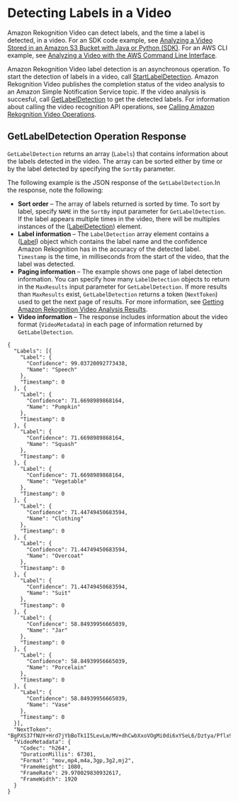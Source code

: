 # Detecting Labels in a Video<a name="labels-detecting-labels-video"></a>

Amazon Rekognition Video can detect labels, and the time a label is detected, in a video\. For an SDK code example, see [Analyzing a Video Stored in an Amazon S3 Bucket with Java or Python \(SDK\)](video-analyzing-with-sqs.md)\. For an AWS CLI example, see [Analyzing a Video with the AWS Command Line Interface](video-cli-commands.md)\.

Amazon Rekognition Video label detection is an asynchronous operation\. To start the detection of labels in a video, call [StartLabelDetection](API_StartLabelDetection.md)\. Amazon Rekognition Video publishes the completion status of the video analysis to an Amazon Simple Notification Service topic\. If the video analysis is succesful, call [GetLabelDetection](API_GetLabelDetection.md) to get the detected labels\. For information about calling the video recognition API operations, see [Calling Amazon Rekognition Video Operations](api-video.md)\. 

## GetLabelDetection Operation Response<a name="getlabeldetection-operation-response"></a>

`GetLabelDetection` returns an array \(`Labels`\) that contains information about the labels detected in the video\. The array can be sorted either by time or by the label detected by specifying the `SortBy` parameter\.

The following example is the JSON response of the `GetLabelDetection`\.In the response, note the following:
+ **Sort order** – The array of labels returned is sorted by time\. To sort by label, specify `NAME` in the `SortBy` input parameter for `GetLabelDetection`\. If the label appears multiple times in the video, there will be multiples instances of the \([LabelDetection](API_LabelDetection.md)\) element\. 
+ **Label information** – The `LabelDetection` array element contains a \([Label](API_Label.md)\) object which contains the label name and the confidence Amazon Rekognition has in the accuracy of the detected label\. `Timestamp` is the time, in milliseconds from the start of the video, that the label was detected\.
+ **Paging information** – The example shows one page of label detection information\. You can specify how many `LabelDetection` objects to return in the `MaxResults` input parameter for `GetLabelDetection`\. If more results than `MaxResults` exist, `GetLabelDetection` returns a token \(`NextToken`\) used to get the next page of results\. For more information, see [Getting Amazon Rekognition Video Analysis Results](api-video.md#api-video-get)\.
+ **Video information** – The response includes information about the video format \(`VideoMetadata`\) in each page of information returned by `GetLabelDetection`\.

```
{
  "Labels": [{
    "Label": {
      "Confidence": 99.03720092773438,
      "Name": "Speech"
    },
    "Timestamp": 0
  }, {
    "Label": {
      "Confidence": 71.6698989868164,
      "Name": "Pumpkin"
    },
    "Timestamp": 0
  }, {
    "Label": {
      "Confidence": 71.6698989868164,
      "Name": "Squash"
    },
    "Timestamp": 0
  }, {
    "Label": {
      "Confidence": 71.6698989868164,
      "Name": "Vegetable"
    },
    "Timestamp": 0
  }, {
    "Label": {
      "Confidence": 71.44749450683594,
      "Name": "Clothing"
    },
    "Timestamp": 0
  }, {
    "Label": {
      "Confidence": 71.44749450683594,
      "Name": "Overcoat"
    },
    "Timestamp": 0
  }, {
    "Label": {
      "Confidence": 71.44749450683594,
      "Name": "Suit"
    },
    "Timestamp": 0
  }, {
    "Label": {
      "Confidence": 58.84939956665039,
      "Name": "Jar"
    },
    "Timestamp": 0
  }, {
    "Label": {
      "Confidence": 58.84939956665039,
      "Name": "Porcelain"
    },
    "Timestamp": 0
  }, {
    "Label": {
      "Confidence": 58.84939956665039,
      "Name": "Vase"
    },
    "Timestamp": 0
  }],
  "NextToken": "BgPXS37fNUY+Hrd7jYbBoTk1I5LevLm/MV+dhCwbXxoVOgMi0di6xYSeL6/Dztya/Pflx9xxxx==",
  "VideoMetadata": {
    "Codec": "h264",
    "DurationMillis": 67301,
    "Format": "mov,mp4,m4a,3gp,3g2,mj2",
    "FrameHeight": 1080,
    "FrameRate": 29.970029830932617,
    "FrameWidth": 1920
  }
}
```